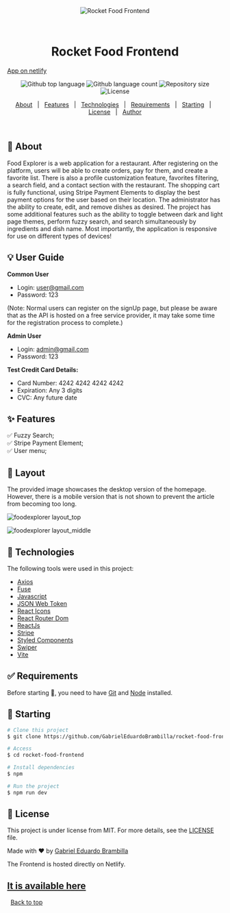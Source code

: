 <div align="center" id="top"> 
  <img src="./.github/app.gif" alt="Rocket Food Frontend" />

&#xa0;

</div>

<h1 align="center">Rocket Food Frontend</h1>
<a href="https://rocketfoodfrontend.netlify.app">App on netlify</a>

<p align="center">
  <img alt="Github top language" src="https://img.shields.io/github/languages/top/GabrielEduardoBrambilla/rocket-food-frontend?color=56BEB8">

  <img alt="Github language count" src="https://img.shields.io/github/languages/count/GabrielEduardoBrambilla/rocket-food-frontend?color=56BEB8">

  <img alt="Repository size" src="https://img.shields.io/github/repo-size/GabrielEduardoBrambilla/rocket-food-frontend?color=56BEB8">

  <img alt="License" src="https://img.shields.io/github/license/GabrielEduardoBrambilla/rocket-food-frontend?color=56BEB8">

</p>

<p align="center">
  <a href="#dart-about">About</a> &#xa0; | &#xa0; 
  <a href="#sparkles-features">Features</a> &#xa0; | &#xa0;
  <a href="#rocket-technologies">Technologies</a> &#xa0; | &#xa0;
  <a href="#white_check_mark-requirements">Requirements</a> &#xa0; | &#xa0;
  <a href="#checkered_flag-starting">Starting</a> &#xa0; | &#xa0;
  <a href="#memo-license">License</a> &#xa0; | &#xa0;
  <a href="https://github.com/GabrielEduardoBrambilla" target="_blank">Author</a>
</p>

<br>

## :dart: About

Food Explorer is a web application for a restaurant. After registering on the platform, users will be able to create orders, pay for them, and create a favorite list. There is also a profile customization feature, favorites filtering, a search field, and a contact section with the restaurant. The shopping cart is fully functional, using Stripe Payment Elements to display the best payment options for the user based on their location. The administrator has the ability to create, edit, and remove dishes as desired. The project has some additional features such as the ability to toggle between dark and light page themes, perform fuzzy search, and search simultaneously by ingredients and dish name. Most importantly, the application is responsive for use on different types of devices!

## :bulb: User Guide

**Common User**

- Login: user@gmail.com
- Password: 123

(Note: Normal users can register on the signUp page, but please be aware that as the API is hosted on a free service provider, it may take some time for the registration process to complete.)

**Admin User**

- Login: admin@gmail.com
- Password: 123

**Test Credit Card Details:**

- Card Number: 4242 4242 4242 4242
- Expiration: Any 3 digits
- CVC: Any future date

## :sparkles: Features

:white_check_mark: Fuzzy Search;\
:white_check_mark: Stripe Payment Element;\
:white_check_mark: User menu;

## 🎨 Layout

The provided image showcases the desktop version of the homepage. However, there is a mobile version that is not shown to prevent the article from becoming too long.

![foodexplorer layout_top](https://i.imgur.com/cV6E5bW.jpeg)

![foodexplorer layout_middle](https://i.imgur.com/2qj8Iiu.jpeg)

## :rocket: Technologies

The following tools were used in this project:

- [Axios](https://www.npmjs.com/package/axios)
- [Fuse](https://www.fusejs.io)
- [Javascript](https://developer.mozilla.org/pt-BR/docs/Web/JavaScript)
- [JSON Web Token](https://www.npmjs.com/package/jsonwebtoken)
- [React Icons](https://react-icons.github.io/react-icons/)
- [React Router Dom](https://react-icons.github.io/react-icons/)
- [ReactJs](https://reactjs.org)
- [Stripe](https://stripe.com/)
- [Styled Components](https://styled-components.com/)
- [Swiper](https://swiperjs.com/)
- [Vite](https://vitejs.dev/)

## :white_check_mark: Requirements

Before starting :checkered_flag:, you need to have [Git](https://git-scm.com) and [Node](https://nodejs.org/en/) installed.

## :checkered_flag: Starting

```bash
# Clone this project
$ git clone https://github.com/GabrielEduardoBrambilla/rocket-food-frontend

# Access
$ cd rocket-food-frontend

# Install dependencies
$ npm

# Run the project
$ npm run dev

```

## :memo: License

This project is under license from MIT. For more details, see the [LICENSE](LICENSE) file.

Made with :heart: by <a href="https://github.com/GabrielEduardoBrambilla" target="_blank">Gabriel Eduardo Brambilla</a>

The Frontend is hosted directly on Netlify.

## [It is available here](https://roketfood.netlify.app)

&#xa0;
<a href="#top">Back to top</a>

